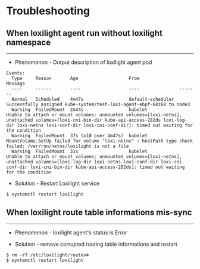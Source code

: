 # Troubleshooting

## When loxilight agent run without loxilight namespace
---
* Phenomenon - Output description of loxilight agent pod
```
Events:
  Type     Reason       Age                   From               Message
  ----     ------       ----                  ----               -------
  Normal   Scheduled    4m47s                 default-scheduler  Successfully assigned kube-system/test-loxi-agent-ebpf-6kz68 to node3
  Warning  FailedMount  2m44s                 kubelet            Unable to attach or mount volumes: unmounted volumes=[loxi-netns], unattached volumes=[loxi-cni-bin-dir kube-api-access-282ds loxi-log-dir loxi-netns loxi-conf-dir loxi-cni-conf-dir]: timed out waiting for the condition
  Warning  FailedMount  37s (x10 over 4m47s)  kubelet            MountVolume.SetUp failed for volume "loxi-netns" : hostPath type check failed: /var/run/netns/loxilight is not a file
  Warning  FailedMount  31s                   kubelet            Unable to attach or mount volumes: unmounted volumes=[loxi-netns], unattached volumes=[loxi-log-dir loxi-netns loxi-conf-dir loxi-cni-conf-dir loxi-cni-bin-dir kube-api-access-282ds]: timed out waiting for the condition
```

* Solution - Restart Loxilight service
```
$ systemctl restart loxilight
```

## When loxilight route table informations mis-sync
---
* Phenomenon - loxilight agent's status is Error

* Solution - remove corrupted routing table informations and restart
```
$ rm -rf /etc/loxilight/routev4
$ systemctl restart loxilight
```





